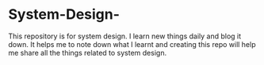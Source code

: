 # System-Design-
This repository is for system design. I learn new things daily and blog it down. It helps me to note down what I learnt and creating this repo will help me share all the things related to system design.
